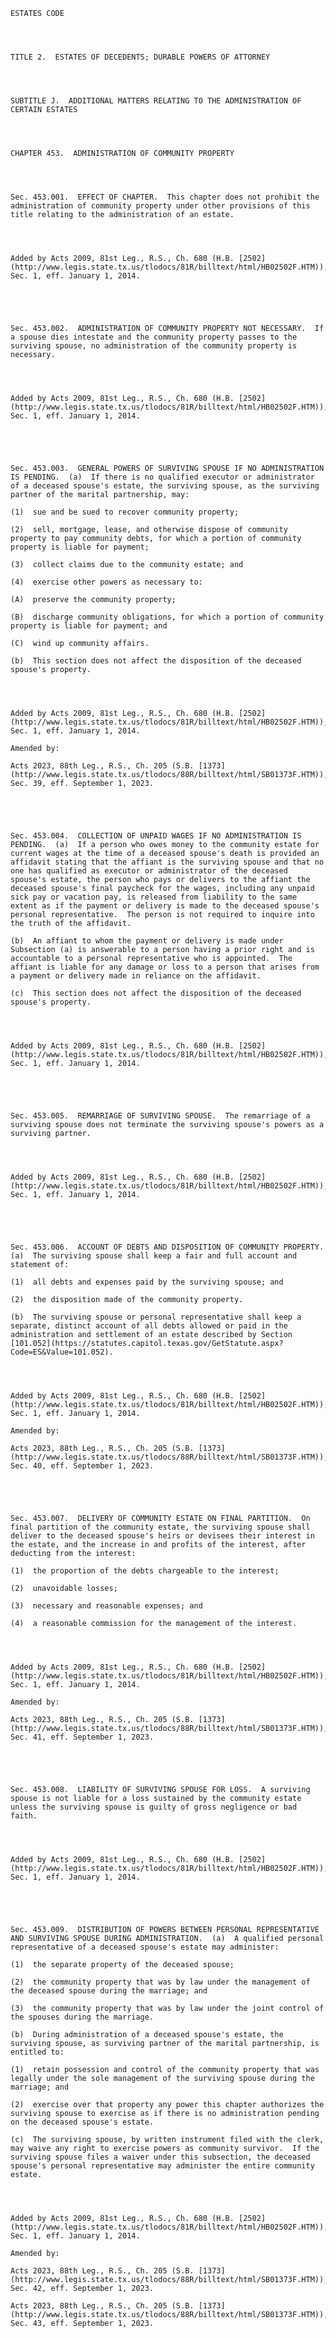 ﻿
    
    
    	
    					
    
    
    ESTATES CODE
    
      
    
    
    TITLE 2.  ESTATES OF DECEDENTS; DURABLE POWERS OF ATTORNEY
    
      
    
    
    SUBTITLE J.  ADDITIONAL MATTERS RELATING TO THE ADMINISTRATION OF CERTAIN ESTATES
    
      
    
    
    CHAPTER 453.  ADMINISTRATION OF COMMUNITY PROPERTY
    
      
    
    
    Sec. 453.001.  EFFECT OF CHAPTER.  This chapter does not prohibit the administration of community property under other provisions of this title relating to the administration of an estate.
    
    
    
    
    Added by Acts 2009, 81st Leg., R.S., Ch. 680 (H.B. [2502](http://www.legis.state.tx.us/tlodocs/81R/billtext/html/HB02502F.HTM)), Sec. 1, eff. January 1, 2014.
    
    
    
    
    
    Sec. 453.002.  ADMINISTRATION OF COMMUNITY PROPERTY NOT NECESSARY.  If a spouse dies intestate and the community property passes to the surviving spouse, no administration of the community property is necessary.
    
    
    
    
    Added by Acts 2009, 81st Leg., R.S., Ch. 680 (H.B. [2502](http://www.legis.state.tx.us/tlodocs/81R/billtext/html/HB02502F.HTM)), Sec. 1, eff. January 1, 2014.
    
    
    
    
    
    Sec. 453.003.  GENERAL POWERS OF SURVIVING SPOUSE IF NO ADMINISTRATION IS PENDING.  (a)  If there is no qualified executor or administrator of a deceased spouse's estate, the surviving spouse, as the surviving partner of the marital partnership, may:
    
    (1)  sue and be sued to recover community property;
    
    (2)  sell, mortgage, lease, and otherwise dispose of community property to pay community debts, for which a portion of community property is liable for payment;
    
    (3)  collect claims due to the community estate; and
    
    (4)  exercise other powers as necessary to:
    
    (A)  preserve the community property;
    
    (B)  discharge community obligations, for which a portion of community property is liable for payment; and
    
    (C)  wind up community affairs.
    
    (b)  This section does not affect the disposition of the deceased spouse's property.
    
    
    
    
    Added by Acts 2009, 81st Leg., R.S., Ch. 680 (H.B. [2502](http://www.legis.state.tx.us/tlodocs/81R/billtext/html/HB02502F.HTM)), Sec. 1, eff. January 1, 2014.
    
    Amended by: 
    
    Acts 2023, 88th Leg., R.S., Ch. 205 (S.B. [1373](http://www.legis.state.tx.us/tlodocs/88R/billtext/html/SB01373F.HTM)), Sec. 39, eff. September 1, 2023.
    
    
    
    
    
    Sec. 453.004.  COLLECTION OF UNPAID WAGES IF NO ADMINISTRATION IS PENDING.  (a)  If a person who owes money to the community estate for current wages at the time of a deceased spouse's death is provided an affidavit stating that the affiant is the surviving spouse and that no one has qualified as executor or administrator of the deceased spouse's estate, the person who pays or delivers to the affiant the deceased spouse's final paycheck for the wages, including any unpaid sick pay or vacation pay, is released from liability to the same extent as if the payment or delivery is made to the deceased spouse's personal representative.  The person is not required to inquire into the truth of the affidavit.
    
    (b)  An affiant to whom the payment or delivery is made under Subsection (a) is answerable to a person having a prior right and is accountable to a personal representative who is appointed.  The affiant is liable for any damage or loss to a person that arises from a payment or delivery made in reliance on the affidavit.
    
    (c)  This section does not affect the disposition of the deceased spouse's property.
    
    
    
    
    Added by Acts 2009, 81st Leg., R.S., Ch. 680 (H.B. [2502](http://www.legis.state.tx.us/tlodocs/81R/billtext/html/HB02502F.HTM)), Sec. 1, eff. January 1, 2014.
    
    
    
    
    
    Sec. 453.005.  REMARRIAGE OF SURVIVING SPOUSE.  The remarriage of a surviving spouse does not terminate the surviving spouse's powers as a surviving partner.
    
    
    
    
    Added by Acts 2009, 81st Leg., R.S., Ch. 680 (H.B. [2502](http://www.legis.state.tx.us/tlodocs/81R/billtext/html/HB02502F.HTM)), Sec. 1, eff. January 1, 2014.
    
    
    
    
    
    Sec. 453.006.  ACCOUNT OF DEBTS AND DISPOSITION OF COMMUNITY PROPERTY.  (a)  The surviving spouse shall keep a fair and full account and statement of:
    
    (1)  all debts and expenses paid by the surviving spouse; and
    
    (2)  the disposition made of the community property.
    
    (b)  The surviving spouse or personal representative shall keep a separate, distinct account of all debts allowed or paid in the administration and settlement of an estate described by Section [101.052](https://statutes.capitol.texas.gov/GetStatute.aspx?Code=ES&Value=101.052).
    
    
    
    
    Added by Acts 2009, 81st Leg., R.S., Ch. 680 (H.B. [2502](http://www.legis.state.tx.us/tlodocs/81R/billtext/html/HB02502F.HTM)), Sec. 1, eff. January 1, 2014.
    
    Amended by: 
    
    Acts 2023, 88th Leg., R.S., Ch. 205 (S.B. [1373](http://www.legis.state.tx.us/tlodocs/88R/billtext/html/SB01373F.HTM)), Sec. 40, eff. September 1, 2023.
    
    
    
    
    
    Sec. 453.007.  DELIVERY OF COMMUNITY ESTATE ON FINAL PARTITION.  On final partition of the community estate, the surviving spouse shall deliver to the deceased spouse's heirs or devisees their interest in the estate, and the increase in and profits of the interest, after deducting from the interest:
    
    (1)  the proportion of the debts chargeable to the interest;
    
    (2)  unavoidable losses;
    
    (3)  necessary and reasonable expenses; and
    
    (4)  a reasonable commission for the management of the interest.
    
    
    
    
    Added by Acts 2009, 81st Leg., R.S., Ch. 680 (H.B. [2502](http://www.legis.state.tx.us/tlodocs/81R/billtext/html/HB02502F.HTM)), Sec. 1, eff. January 1, 2014.
    
    Amended by: 
    
    Acts 2023, 88th Leg., R.S., Ch. 205 (S.B. [1373](http://www.legis.state.tx.us/tlodocs/88R/billtext/html/SB01373F.HTM)), Sec. 41, eff. September 1, 2023.
    
    
    
    
    
    Sec. 453.008.  LIABILITY OF SURVIVING SPOUSE FOR LOSS.  A surviving spouse is not liable for a loss sustained by the community estate unless the surviving spouse is guilty of gross negligence or bad faith.
    
    
    
    
    Added by Acts 2009, 81st Leg., R.S., Ch. 680 (H.B. [2502](http://www.legis.state.tx.us/tlodocs/81R/billtext/html/HB02502F.HTM)), Sec. 1, eff. January 1, 2014.
    
    
    
    
    
    Sec. 453.009.  DISTRIBUTION OF POWERS BETWEEN PERSONAL REPRESENTATIVE AND SURVIVING SPOUSE DURING ADMINISTRATION.  (a)  A qualified personal representative of a deceased spouse's estate may administer:
    
    (1)  the separate property of the deceased spouse;
    
    (2)  the community property that was by law under the management of the deceased spouse during the marriage; and
    
    (3)  the community property that was by law under the joint control of the spouses during the marriage.
    
    (b)  During administration of a deceased spouse's estate, the surviving spouse, as surviving partner of the marital partnership, is entitled to:
    
    (1)  retain possession and control of the community property that was legally under the sole management of the surviving spouse during the marriage; and
    
    (2)  exercise over that property any power this chapter authorizes the surviving spouse to exercise as if there is no administration pending on the deceased spouse's estate.
    
    (c)  The surviving spouse, by written instrument filed with the clerk, may waive any right to exercise powers as community survivor.  If the surviving spouse files a waiver under this subsection, the deceased spouse's personal representative may administer the entire community estate.
    
    
    
    
    Added by Acts 2009, 81st Leg., R.S., Ch. 680 (H.B. [2502](http://www.legis.state.tx.us/tlodocs/81R/billtext/html/HB02502F.HTM)), Sec. 1, eff. January 1, 2014.
    
    Amended by: 
    
    Acts 2023, 88th Leg., R.S., Ch. 205 (S.B. [1373](http://www.legis.state.tx.us/tlodocs/88R/billtext/html/SB01373F.HTM)), Sec. 42, eff. September 1, 2023.
    
    Acts 2023, 88th Leg., R.S., Ch. 205 (S.B. [1373](http://www.legis.state.tx.us/tlodocs/88R/billtext/html/SB01373F.HTM)), Sec. 43, eff. September 1, 2023.
    
    
    
    
    				
